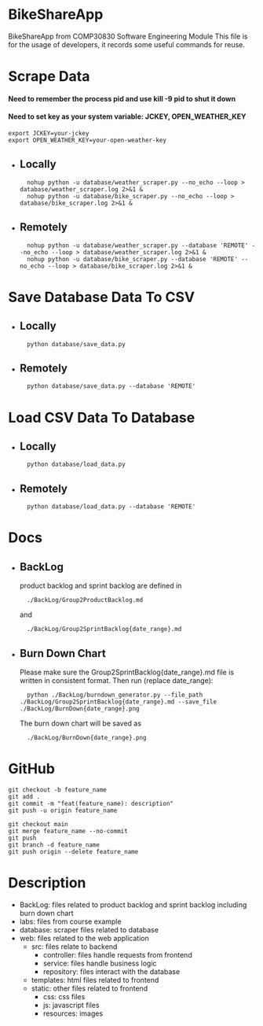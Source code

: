 # BikeShareApp
BikeShareApp from COMP30830 Software Engineering Module
This file is for the usage of developers, it records some useful commands for reuse.
    
# Scrape Data

#### Need to remember the process pid and use kill -9 pid to shut it down
#### Need to set key as your system variable: JCKEY, OPEN_WEATHER_KEY
    export JCKEY=your-jckey
    export OPEN_WEATHER_KEY=your-open-weather-key

- ## Locally
        nohup python -u database/weather_scraper.py --no_echo --loop > database/weather_scraper.log 2>&1 &
        nohup python -u database/bike_scraper.py --no_echo --loop > database/bike_scraper.log 2>&1 &
- ## Remotely 
        nohup python -u database/weather_scraper.py --database 'REMOTE' --no_echo --loop > database/weather_scraper.log 2>&1 &
        nohup python -u database/bike_scraper.py --database 'REMOTE' --no_echo --loop > database/bike_scraper.log 2>&1 &
# Save Database Data To CSV
- ## Locally
        python database/save_data.py
- ## Remotely
        python database/save_data.py --database 'REMOTE'
# Load CSV Data To Database
- ## Locally
        python database/load_data.py
- ## Remotely
        python database/load_data.py --database 'REMOTE'

# Docs
- ## BackLog
    product backlog and sprint backlog are defined in 

        ./BackLog/Group2ProductBacklog.md 
    and

        ./BackLog/Group2SprintBacklog{date_range}.md

- ## Burn Down Chart
    Please make sure the Group2SprintBacklog{date_range}.md file is written in consistent format.
    Then run (replace date_range):

        python ./BackLog/burndown_generator.py --file_path ./BackLog/Group2SprintBacklog{date_range}.md --save_file ./BackLog/BurnDown{date_range}.png

    The burn down chart will be saved as

        ./BackLog/BurnDown{date_range}.png

# GitHub
    git checkout -b feature_name
    git add .
    git commit -m "feat(feature_name): description"
    git push -u origin feature_name
    
    git checkout main
    git merge feature_name --no-commit
    git push
    git branch -d feature_name
    git push origin --delete feature_name

# Description
- BackLog: files related to product backlog and sprint backlog including burn down chart
- labs: files from course example
- database: scraper files related to database
- web: files related to the web application
    - src: files relate to backend
        - controller: files handle requests from frontend
        - service: files handle business logic
        - repository: files interact with the database
    - templates: html files related to frontend
    - static: other files related to frontend
        - css: css files
        - js: javascript files
        - resources: images
